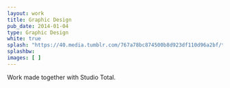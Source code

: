 ```yaml
---
layout: work
title: Graphic Design
pub_date: 2014-01-04
type: Graphic Design
white: true
splash: "https://40.media.tumblr.com/767a78bc874500b8d923df110d96a2bf/tumblr_o1x9mpruiU1s771xno1_1280.jpg"
splashbw:
images: [ ]
---
```

Work made together with Studio Total.
